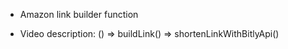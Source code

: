 
- Amazon link builder function

- Video description: () =>  buildLink()  => shortenLinkWithBitlyApi() 





